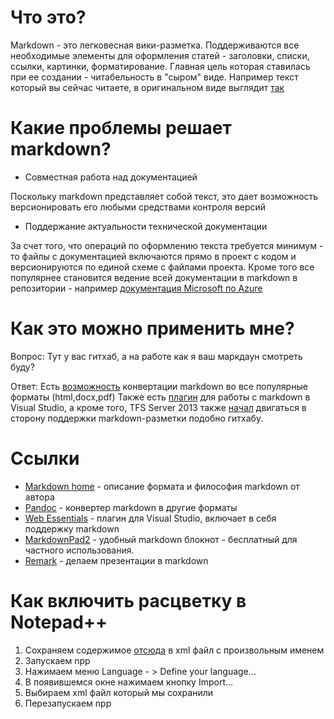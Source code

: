 
Что это?
==

Markdown - это легковесная вики-разметка. Поддерживаются все необходимые элементы для оформления статей - заголовки, списки, ссылки, картинки, форматирование. Главная цель которая ставилась при ее создании - читабельность в "сыром" виде. Например текст который вы сейчас читаете, в оригинальном виде выглядит [так](https://raw.githubusercontent.com/mzagorny/md/master/README.md)

Какие проблемы решает markdown?
==

- Совместная работа над документацией

Поскольку markdown представляет собой текст, это дает возможность версионировать его любыми средствами контроля версий 

- Поддержание актуальности технической документации

За счет того, что операций по оформлению текста требуется минимум - то файлы с документацией включаются прямо в проект с кодом и версионируются по единой схеме с файлами проекта.
Кроме того все популярнее становится ведение всей документации в markdown в репозитории - например [документация Microsoft по Azure](https://github.com/Azure/azure-content)

Как это можно применить мне?
==

Вопрос: Тут у вас гитхаб, а на работе как я ваш маркдаун смотреть буду?

Ответ: Есть [возможность](http://johnmacfarlane.net/pandoc/ "pandoc") конвертации markdown во все популярные форматы (html,docx,pdf)
Также есть [плагин](http://vswebessentials.com/ "Web Essentials") для работы с markdown в Visual Studio, а кроме того, TFS Server 2013 также [начал](http://blogs.msdn.com/b/visualstudioalm/archive/2014/08/07/project-homepages.aspx) двигаться в сторону поддержки markdown-разметки подобно гитхабу.

Ссылки
==
- [Markdown home](http://daringfireball.net/projects/markdown/syntax) - описание формата и философия markdown от автора
- [Pandoc](http://johnmacfarlane.net/pandoc/) - конвертер markdown в другие форматы
- [Web Essentials](http://vswebessentials.com/) - плагин для Visual Studio, включает в себя поддержку markdown
- [MarkdownPad2](http://markdownpad.com/) - удобный markdown блокнот - бесплатный для частного использования.
- [Remark](http://gnab.github.io/remark/#1) - делаем презентации в markdown

Как включить расцветку в Notepad++
==

1. Сохраняем содержимое [отсюда](https://raw.githubusercontent.com/Edditoria/markdown_npp_zenburn/master/default_theme/userDefineLang.xml) в xml файл с произвольным именем
1. Запускаем npp
1. Нажимаем меню Language - > Define your language...
1. В появившемся окне нажимаем кнопку Import...
1. Выбираем xml файл который мы сохранили
1. Перезапускаем npp




